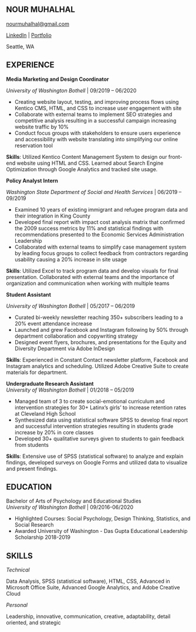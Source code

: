 ## NOUR MUHALHAL

nourmuhalhal@gmail.com

[LinkedIn](https://www.linkedin.com/in/nourmuhalhal/) | [Portfolio](https://sites.google.com/view/nourm-portfolio/projects)

Seattle, WA

## EXPERIENCE

**Media Marketing and Design Coordinator**  

_University of Washington Bothell_ |
09/2019 – 06/2020
- Creating website layout, testing, and improving process flows using Kentico CMS, HTML, and CSS to increase user engagement with site
- Collaborate with external teams to implement SEO strategies and competitive analysis resulting in a successful campaign increasing website traffic by 10%
- Conduct focus groups with stakeholders to ensure users experience and accessibility with website translating into simplifying our online reservation tool

**Skills**: Utilized Kentico Content Management System to design our front-end website using HTML and CSS. Learned about Search Engine Optimization through Google Analytics and tracked site usage. 

**Policy Analyst Intern**  

_Washington State Department of Social and Health Services_ |
06/2019 – 09/2019 
- Examined 10 years of existing immigrant and refugee program data and their integration in King County
- Developed final report with impact cost analysis matrix that confirmed the 2009 success metrics by 11% and statistical findings with recommendations presented to the Economic Services Administration Leadership 
- Collaborated with external teams to simplify case management system by leading focus groups to collect feedback from contractors regarding usability causing a 20% increase in site usage

**Skills**: Utilized Excel to track program data and develop visuals for final presentation. Collaborated with external teams and the importance of organization and communication when working with multiple teams

**Student Assistant**    

_University of Washington Bothell_ |
05/2017 – 06/2019                                                                                           
- Curated bi-weekly newsletter reaching 350+ subscribers leading to a 20% event attendance increase
- Launched and grew Facebook and Instagram following by 50% through department collaboration and copywriting strategy 
- Designed event flyers, brochures, and presentations for the Equity and Diversity Department via Adobe InDesign

**Skills**: Experienced in Constant Contact newsletter platform, Facebook and Instagram analytics and scheduling. Utilized Adobe Creative Suite to create materials for department. 

**Undergraduate Research Assistant**                                                                                                                                                                                              
_University of Washington Bothell_ |
01/2018 – 05/2019
- Managed team of 3 to create social-emotional curriculum and intervention strategies for 30+ Latinx’s girls’ to increase retention rates at Cleveland High School 
- Synthesized data using statistical software SPSS to develop final report and successful intervention strategies resulting in students grade increase by 20% in core classes
- Developed 30+ qualitative surveys given to students to gain feedback from students 

**Skills**: Extensive use of SPSS (statistical software) to analyze and explain findings, developed surveys on Google Forms and utilized data to visualize and present findings.

## EDUCATION

Bachelor of Arts of Psychology and Educational Studies                                                                                      
_University of Washington Bothell_ |
09/2016-06/2020 
- Highlighted Courses: Social Psychology, Design Thinking, Statistics, and Social Research
- Awarded University of Washington -  Das Gupta Educational Leadership Scholarship 2018-2019

## SKILLS

_Technical_ 

Data Analysis, SPSS (statistical software), HTML, CSS, Advanced in Microsoft Office Suite, Advanced Google Analytics, and Adobe Creative Cloud

_Personal_

Leadership, innovative, communication, creative, adaptability, detail oriented, and strategic
